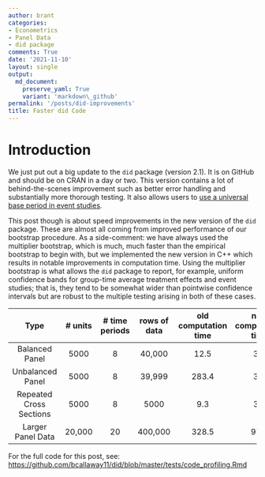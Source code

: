 ```yaml
---
author: brant
categories:
- Econometrics
- Panel Data
- did package
comments: True
date: '2021-11-10'
layout: single
output:
  md_document:
    preserve_yaml: True
    variant: 'markdown\_github'
permalink: '/posts/did-improvements'
title: Faster did Code
---
```


Introduction
============

We just put out a big update to the `did` package (version 2.1). It is
on GitHub and should be on CRAN in a day or two. This version contains a
lot of behind-the-scenes improvement such as better error handling and
substantially more thorough testing. It also allows users to [use a
universal base period in event
studies](posts/event-study-universal-v-varying-base-period).

This post though is about speed improvements in the new version of the
`did` package. These are almost all coming from improved performance of
our bootstrap procedure. As a side-comment: we have always used the
multiplier bootstrap, which is much, much faster than the empirical
bootstrap to begin with, but we implemented the new version in C++ which
results in notable improvements in computation time. Using the
multiplier bootstrap is what allows the `did` package to report, for
example, uniform confidence bands for group-time average treatment
effects and event studies; that is, they tend to be somewhat wider than
pointwise confidence intervals but are robust to the multiple testing
arising in both of these cases.

<table style="width:100%;">
<colgroup>
<col style="width: 14%" />
<col style="width: 14%" />
<col style="width: 14%" />
<col style="width: 14%" />
<col style="width: 14%" />
<col style="width: 14%" />
<col style="width: 14%" />
</colgroup>
<thead>
<tr class="header">
<th style="text-align: center;">Type</th>
<th style="text-align: center;"># units</th>
<th style="text-align: center;"># time periods</th>
<th style="text-align: center;">rows of data</th>
<th style="text-align: center;">old computation time</th>
<th style="text-align: center;">new computation time</th>
<th style="text-align: center;">percentage reduction</th>
</tr>
</thead>
<tbody>
<tr class="odd">
<td style="text-align: center;">Balanced Panel</td>
<td style="text-align: center;">5000</td>
<td style="text-align: center;">8</td>
<td style="text-align: center;">40,000</td>
<td style="text-align: center;">12.5</td>
<td style="text-align: center;">3.5</td>
<td style="text-align: center;">72%</td>
</tr>
<tr class="even">
<td style="text-align: center;">Unbalanced Panel</td>
<td style="text-align: center;">5000</td>
<td style="text-align: center;">8</td>
<td style="text-align: center;">39,999</td>
<td style="text-align: center;">283.4</td>
<td style="text-align: center;">3.4</td>
<td style="text-align: center;">99%</td>
</tr>
<tr class="odd">
<td style="text-align: center;">Repeated Cross Sections</td>
<td style="text-align: center;">5000</td>
<td style="text-align: center;">8</td>
<td style="text-align: center;">5000</td>
<td style="text-align: center;">9.3</td>
<td style="text-align: center;">3.4</td>
<td style="text-align: center;">63%</td>
</tr>
<tr class="even">
<td style="text-align: center;">Larger Panel Data</td>
<td style="text-align: center;">20,000</td>
<td style="text-align: center;">20</td>
<td style="text-align: center;">400,000</td>
<td style="text-align: center;">328.5</td>
<td style="text-align: center;">97.2</td>
<td style="text-align: center;">70%</td>
</tr>
</tbody>
</table>

For the full code for this post, see:
<https://github.com/bcallaway11/did/blob/master/tests/code_profiling.Rmd>

